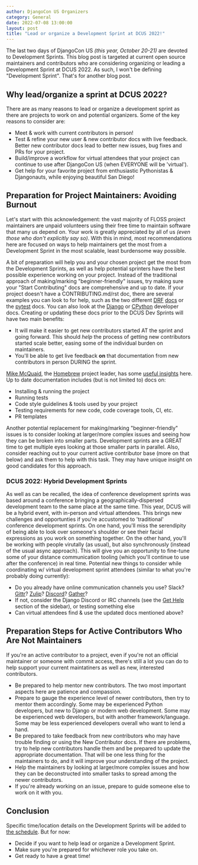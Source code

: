 ```yaml
---
author: DjangoCon US Organizers
category: General
date: 2022-07-08 13:00:00
layout: post
title: "Lead or organize a Development Sprint at DCUS 2022!"
---
```


The last two days of DjangoCon US *(this year, October 20-21)* are devoted to Development Sprints. This blog post is targeted at current open source maintainers and contributors who are considering organizing or leading a Development Sprint at DCUS 2022. As such, I won't be defining "Development Sprint". That's for another blog post.

## Why lead/organize a sprint at DCUS 2022?
There are as many reasons to lead or organize a development sprint as there are projects to work on and potential organizers. Some of the key reasons to consider are:
- Meet & work with current contributors in person!
- Test & refine your new user & new contributor docs with live feedback. Better new contributor docs lead to better new issues, bug fixes and PRs for your project.
- Build/improve a workflow for virtual attendees that your project can continue to use after DjangoCon US (when EVERYONE will be 'virtual').
- Get help for your favorite project from enthusiastic Pythonistas & Djangonauts, while enjoying beautiful San Diego!


## Preparation for Project Maintainers: Avoiding Burnout
Let's start with this acknowledgement: the vast majority of FLOSS project maintainers are unpaid volunteers using their free time to maintain software that many us depend on. Your work is greatly appreciated by all of us *(even those who don't explicitly say so)*. With this in mind, most recommendations here are focused on ways to help maintainers get the most from a Development Sprint in the most scalable, least burdensome way possible.

A bit of preparation will help you and your chosen project get the most from the Development Sprints, as well as help potential sprinters have the best possible experience working on your project. Instead of the traditional approach of making/marking "beginner-friendly" issues, try making sure your "Start Contributing" docs are comprehensive and up to date. If your project doesn't have a CONTRIBUTING.md/rst doc, there are several examples you can look to for help, such as the two different [DRF](https://github.com/encode/django-rest-framework/blob/master/CONTRIBUTING.md) [docs](https://www.django-rest-framework.org/community/contributing/) or the [pytest](https://github.com/pytest-dev/pytest/blob/main/CONTRIBUTING.rst) docs. You can also look at the [Django](https://docs.djangoproject.com/en/dev/internals/contributing/) or [CPython](https://devguide.python.org/) developer docs. Creating or updating these docs prior to the DCUS Dev Sprints will have two main benefits:
- It will make it easier to get new contributors started AT the sprint and going forward. This should *help* the process of getting new contributors started scale better, easing some of the individual burden on maintainers.
- You'll be able to get live feedback **on** that documentation from new contributors in person DURING the sprint.

[Mike McQuaid](https://github.com/MikeMcQuaid), the [Homebrew](https://github.com/Homebrew) project leader, has some [useful insights](https://mikemcquaid.com/2019/02/16/stop-mentoring-first-time-contributors/) here. Up to date documentation includes (but is not limited to) docs on:
- Installing & running the project
- Running tests
- Code style guidelines & tools used by your project
- Testing requirements for new code, code coverage tools, CI, etc.
- PR templates

Another potential replacement for making/marking "beginner-friendly" issues is to consider looking at larger/more complex issues and seeing how they can be broken into smaller parts. Development sprints are a GREAT time to get multiple eyes looking at those smaller parts in parallel. Also, consider reaching out to your current active contributor base (more on that below) and ask them to help with this task. They may have unique insight on good candidates for this approach.

### DCUS 2022: Hybrid Development Sprints
As well as can be recalled, the idea of conference development sprints was based around a conference bringing a geographically-dispersed development team to the same place at the same time. This year, DCUS will be a hybrid event, with in-person and virtual attendees. This brings new challenges and opportunties if you're accustomed to 'traditional' conference development sprints. On one hand, you'll miss the serendipity of being able to look over someone's shoulder or see their facial expressions as you work on something together. On the other hand, you'll be working with people virutally (as usual), but also synchronously (instead of the usual async approach). This will give you an opportunity to fine-tune some of your distance communication tooling (which you'll continue to use after the conference) in real time. Potential new things to consider while coordinating w/ virtual development sprint attendees (similar to what you're probably doing currently):
- Do you already have online communication channels you use? Slack? [Gittr](https://gitter.im/)? [Zulip](https://zulip.com/)? [Discord](https://discord.com/)? [Gather](https://www.gather.town/)?
- If not, consider the Django Discord or IRC channels (see the [Get Help](https://www.djangoproject.com/community/) section of the sidebar), or testing something else
- Can virtual attendees find & use the updated docs mentioned above?

## Preparation Steps for Active Contributors Who Are Not Maintainers
If you're an active contributor to a project, even if you're not an official maintainer or someone with commit access, there's still a lot you can do to help support your current maintatiners as well as new, interested contributors.
- Be prepared to help mentor new contributors. The two most important aspects here are patience and compassion.
- Prepare to gauge the experience level of newer contributors, then try to mentor them accordingly. Some may be experienced Python developers, but new to Django or modern web development. Some may be experienced web developers, but with another framework/language. Some may be less experienced developers overall who want to lend a hand.
- Be prepared to take feedback from new contributors who may have trouble finding or using the New Contributor docs. If there are problems, try to help new contributors handle them and be prepared to update the appropriate documentation. That will be one less thing for the maintainers to do, and it will improve your understanding of the project.
- Help the maintainers by looking at larger/more complex issues and how they can be deconstructed into smaller tasks to spread among the newer contributors.
- If you're already working on an issue, prepare to guide someone else to work on it with you.


## Conclusion
Specific time/location details on the Development Sprints will be added to [the schedule](https://2022.djangocon.us/schedule/). But for now:
- Decide if you want to help lead or organize a Development Sprint.
- Make sure you're prepared for whichever role you take on.
- Get ready to have a great time! 
